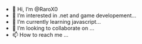 - 👋 Hi, I’m @RaroX0
- 👀 I’m interested in .net and game developement...
- 🌱 I’m currently learning javascript...
- 💞️ I’m looking to collaborate on ...
- 📫 How to reach me ...

<!---
RaroX0/RaroX0 is a ✨ special ✨ repository because its `README.md` (this file) appears on your GitHub profile.
You can click the Preview link to take a look at your changes.
--->
